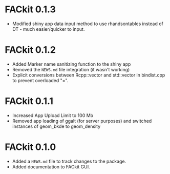 # FACkit 0.1.3

* Modified shiny app data input method to use rhandsontables instead of DT - much easier/quicker to input.


# FACkit 0.1.2

* Added Marker name sanitizing function to the shiny app
* Removed the `NEWS.md` file integration (it wasn't working)
* Explicit conversions between Rcpp::vector and std::vector in bindist.cpp to prevent overloaded "=".

# FACkit 0.1.1

* Increased App Upload Limit to 100 Mb
* Removed app loading of ggalt (for server purposes) and switched instances of geom_bkde to geom_density 

# FACkit 0.1.0

* Added a `NEWS.md` file to track changes to the package.
* Added documentation to FACkit GUI.


